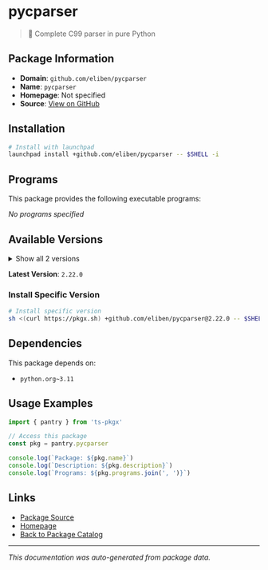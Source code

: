 # pycparser

> :snake: Complete C99 parser in pure Python

## Package Information

- **Domain**: `github.com/eliben/pycparser`
- **Name**: `pycparser`
- **Homepage**: Not specified
- **Source**: [View on GitHub](https://github.com/pkgxdev/pantry/tree/main/projects/github.com/eliben/pycparser/package.yml)

## Installation

```bash
# Install with launchpad
launchpad install +github.com/eliben/pycparser -- $SHELL -i
```

## Programs

This package provides the following executable programs:

*No programs specified*

## Available Versions

<details>
<summary>Show all 2 versions</summary>

- `2.22.0`, `2.21.0`

</details>

**Latest Version**: `2.22.0`

### Install Specific Version

```bash
# Install specific version
sh <(curl https://pkgx.sh) +github.com/eliben/pycparser@2.22.0 -- $SHELL -i
```

## Dependencies

This package depends on:

- `python.org~3.11`

## Usage Examples

```typescript
import { pantry } from 'ts-pkgx'

// Access this package
const pkg = pantry.pycparser

console.log(`Package: ${pkg.name}`)
console.log(`Description: ${pkg.description}`)
console.log(`Programs: ${pkg.programs.join(', ')}`)
```

## Links

- [Package Source](https://github.com/pkgxdev/pantry/tree/main/projects/github.com/eliben/pycparser/package.yml)
- [Homepage](#)
- [Back to Package Catalog](../package-catalog.md)

---

*This documentation was auto-generated from package data.*
